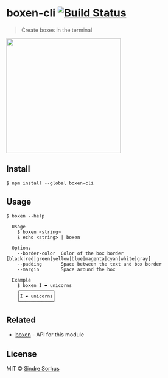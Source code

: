 # boxen-cli [![Build Status](https://travis-ci.org/sindresorhus/boxen-cli.svg?branch=master)](https://travis-ci.org/sindresorhus/boxen-cli)

> Create boxes in the terminal

<img src="https://github.com/sindresorhus/boxen/blob/master/screenshot.png" width="300">


## Install

```
$ npm install --global boxen-cli
```


## Usage

```
$ boxen --help

  Usage
    $ boxen <string>
    $ echo <string> | boxen

  Options
    --border-color  Color of the box border [black|red|green|yellow|blue|magenta|cyan|white|gray]
    --padding       Space between the text and box border
    --margin        Space around the box

  Example
    $ boxen I ❤ unicorns
    ┌────────────┐
    │I ❤ unicorns│
    └────────────┘
```


## Related

- [boxen](https://github.com/sindresorhus/boxen) - API for this module


## License

MIT © [Sindre Sorhus](http://sindresorhus.com)
